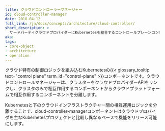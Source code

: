 ```yaml
---
title: クラウドコントローラーマネージャー
id: cloud-controller-manager
date: 2018-04-12
full_link: /ja/docs/concepts/architecture/cloud-controller/
short_description: >
  サードパーティクラウドプロバイダーにKubernetesを結合するコントロールプレーンコンポーネント
aka: 
tags:
- core-object
- architecture
- operation
---
```

 クラウド特有の制御ロジックを組み込むKubernetesの{{< glossary_tooltip text="control plane" term_id="control-plane" >}}コンポーネントです。クラウドコントロールマネージャーは、クラスターをクラウドプロバイダーAPIをリンクし、クラスタのみで相互作用するコンポーネントからクラウドプラットフォームで相互作用するコンポーネントを分離します。

<!--more-->

Kubernetesと下のクラウドインフラストラクチャー間の相互運用ロジックを分離することで、cloud-controller-managerコンポーネントはクラウドプロバイダを主なKubernetesプロジェクトと比較し異なるペースで機能をリリース可能にします。
